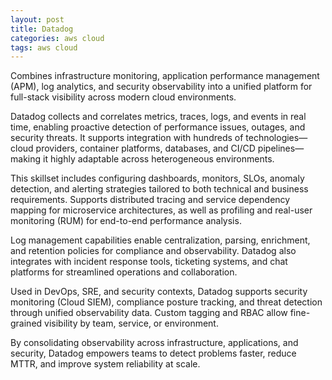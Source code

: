 ```yaml
---
layout: post
title: Datadog
categories: aws cloud
tags: aws cloud
---
```


Combines infrastructure monitoring, application performance management (APM), log analytics, and security observability into a unified platform for full-stack visibility across modern cloud environments.

<!--more-->
Datadog collects and correlates metrics, traces, logs, and events in real time, enabling proactive detection of performance issues, outages, and security threats. It supports integration with hundreds of technologies—cloud providers, container platforms, databases, and CI/CD pipelines—making it highly adaptable across heterogeneous environments.

This skillset includes configuring dashboards, monitors, SLOs, anomaly detection, and alerting strategies tailored to both technical and business requirements. Supports distributed tracing and service dependency mapping for microservice architectures, as well as profiling and real-user monitoring (RUM) for end-to-end performance analysis.

Log management capabilities enable centralization, parsing, enrichment, and retention policies for compliance and observability. Datadog also integrates with incident response tools, ticketing systems, and chat platforms for streamlined operations and collaboration.

Used in DevOps, SRE, and security contexts, Datadog supports security monitoring (Cloud SIEM), compliance posture tracking, and threat detection through unified observability data. Custom tagging and RBAC allow fine-grained visibility by team, service, or environment.

By consolidating observability across infrastructure, applications, and security, Datadog empowers teams to detect problems faster, reduce MTTR, and improve system reliability at scale.